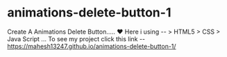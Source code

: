 # animations-delete-button-1
Create A Animations Delete Button..... ❤️
Here i using -- > HTML5
                > CSS
                > Java Script ... 
To see my project click this link -- https://mahesh13247.github.io/animations-delete-button-1/                
